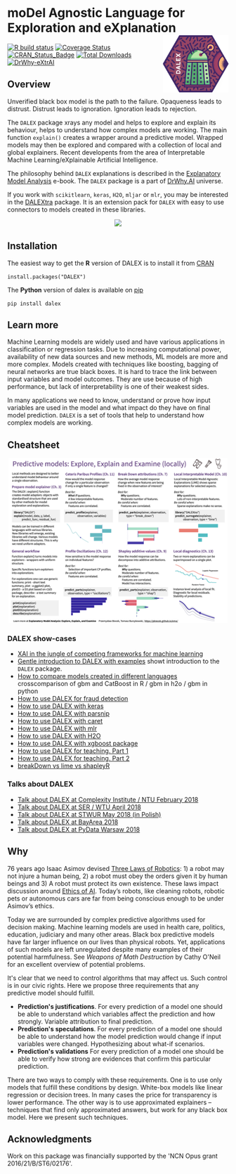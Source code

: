 # moDel Agnostic Language for Exploration and eXplanation <img src="man/figures/logo.png" align="right" width="150"/>

[![R build status](https://github.com/ModelOriented/DALEX/workflows/R-CMD-check/badge.svg)](https://github.com/ModelOriented/DALEX/actions?query=workflow%3AR-CMD-check)
[![Coverage
Status](https://img.shields.io/codecov/c/github/ModelOriented/DALEX/master.svg)](https://codecov.io/github/ModelOriented/DALEX?branch=master)
[![CRAN_Status_Badge](http://www.r-pkg.org/badges/version/DALEX)](https://cran.r-project.org/package=DALEX)
[![Total Downloads](http://cranlogs.r-pkg.org/badges/grand-total/DALEX?color=orange)](http://cranlogs.r-pkg.org/badges/grand-total/DALEX)
[![DrWhy-eXtrAI](https://img.shields.io/badge/DrWhy-BackBone-373589)](http://drwhy.ai/#BackBone)

## Overview

Unverified black box model is the path to the failure. Opaqueness leads to distrust. Distrust leads to ignoration. Ignoration leads to rejection.

The `DALEX` package xrays any model and helps to explore and explain its behaviour, helps to understand how complex models are working. The main function `explain()` creates a wrapper around a predictive model. Wrapped models may then be explored and compared with a collection of local and global explainers. Recent developents from the area of Interpretable Machine Learning/eXplainable Artificial Intelligence.

The philosophy behind `DALEX` explanations is described in the [Explanatory Model Analysis](https://pbiecek.github.io/ema/) e-book. The `DALEX` package is a part of [DrWhy.AI](http://DrWhy.AI) universe.

If you work with `scikitlearn`, `keras`, `H2O`, `mljar` or `mlr`, you may be interested in the [DALEXtra](https://github.com/ModelOriented/DALEXtra) package. It is an extension pack for `DALEX` with easy to use connectors to models created in these libraries.

<p align="center">
<a href="https://pbiecek.github.io/ema/introduction.html#bookstructure"><img src="misc/DALEXpiramide.png" width="800"/></a>
</p>


## Installation

The easiest way to get the **R** version of DALEX is to install it from [CRAN](https://cran.r-project.org/package=DALEX)

```
install.packages("DALEX")
```

The **Python** version of dalex is available on [pip](https://pypi.org/project/dalex/)

```
pip install dalex
```

## Learn more

Machine Learning models are widely used and have various applications in classification or regression tasks. Due to increasing computational power, availability of new data sources and new methods, ML models are more and more complex. Models created with techniques like boosting, bagging of neural networks are true black boxes. It is hard to trace the link between input variables and model outcomes. They are use because of high performance, but lack of interpretability is one of their weakest sides.

In many applications we need to know, understand or prove how input variables are used in the model and what impact do they have on final model prediction. `DALEX` is a set of tools that help to understand how complex models are working.

## Cheatsheet

<p align="center">
<a href="https://github.com/ModelOriented/DALEX/raw/master/misc/cheatsheet_local_explainers.png"><img src="https://github.com/ModelOriented/DALEX/raw/master/misc/cheatsheet_local_explainers.png" width="500"/></a>
</p>


### DALEX show-cases

* [XAI in the jungle of competing frameworks for machine learning](https://medium.com/@ModelOriented/xai-in-the-jungle-of-competing-frameworks-for-machine-learning-fa6e96a99644)
* [Gentle introduction to DALEX with examples](https://pbiecek.github.io/DALEX_docs/) showt introduction to the `DALEX` package.
* [How to compare models created in different languages](https://raw.githack.com/pbiecek/DALEX_docs/master/vignettes/Multilanguages_comparision.html) crosscomparison of gbm and CatBoost in R / gbm in h2o / gbm in python
* [How to use DALEX for fraud detection](https://rawgit.com/pbiecek/DALEX_docs/master/vignettes/DALEXverse%20and%20fraud%20detection.html)
* [How to use DALEX with keras](https://rawgit.com/pbiecek/DALEX_docs/master/vignettes/DALEX_and_keras.html)
* [How to use DALEX with parsnip](https://raw.githack.com/pbiecek/DALEX_docs/master/vignettes/DALEX_parsnip.html)
* [How to use DALEX with caret](https://raw.githack.com/pbiecek/DALEX_docs/master/vignettes/DALEX_caret.html)
* [How to use DALEX with mlr](https://raw.githack.com/pbiecek/DALEX_docs/master/vignettes/DALEX_mlr.html)
* [How to use DALEX with H2O](https://raw.githack.com/pbiecek/DALEX_docs/master/vignettes/DALEX_h2o.html)
* [How to use DALEX with xgboost package](https://raw.githack.com/pbiecek/DALEX_docs/master/vignettes/DALEX_and_xgboost.html)
* [How to use DALEX for teaching. Part 1](https://raw.githack.com/pbiecek/DALEX_docs/master/vignettes/DALEX_teaching.html)
* [How to use DALEX for teaching. Part 2](https://raw.githack.com/pbiecek/DALEX_docs/master/examples/What%20they%20have%20learned%20-%20part%202.html)
* [breakDown vs lime vs shapleyR](https://raw.githack.com/pbiecek/DALEX_docs/master/vignettes/Comparison_between_breakdown%2C_lime%2C_shapley.html)

### Talks about DALEX

* [Talk about DALEX at Complexity Institute / NTU February 2018](https://github.com/pbiecek/pbiecek.github.io/blob/master/Presentations/DALEX_at_NTU_2018.pdf)
* [Talk about DALEX at SER / WTU April 2018](https://github.com/pbiecek/Talks/blob/master/2018/SER_DALEX.pdf)
* [Talk about DALEX at STWUR May 2018 (in Polish)](https://github.com/STWUR/eRementarz-29-05-2018)
* [Talk about DALEX at BayArea 2018](https://github.com/pbiecek/Talks/blob/master/2018/DALEX_BayArea.pdf)
* [Talk about DALEX at PyData Warsaw 2018](https://github.com/pbiecek/Talks/blob/master/2018/DALEX_PyDataWarsaw2018.pdf)


## Why

76 years ago Isaac Asimov devised [Three Laws of Robotics](https://en.wikipedia.org/wiki/Three_Laws_of_Robotics): 1) a robot may not injure a human being, 2) a robot must obey the orders given it by human beings and 3) A robot must protect its own existence. These laws impact discussion around [Ethics of AI](https://en.wikipedia.org/wiki/Ethics_of_artificial_intelligence). Today’s robots, like cleaning robots, robotic pets or autonomous cars are far from being conscious enough to be under Asimov’s ethics.

Today we are surrounded by complex predictive algorithms used for decision making. Machine learning models are used in health care, politics, education, judiciary and many other areas. Black box predictive models have far larger influence on our lives than physical robots. Yet, applications of such models are left unregulated despite many examples of their potential harmfulness. See *Weapons of Math Destruction* by Cathy O'Neil for an excellent overview of potential problems.

It's clear that we need to control algorithms that may affect us. Such control is in our civic rights. Here we propose three requirements that any predictive model should fulfill.

-	**Prediction's justifications**. For every prediction of a model one should be able to understand which variables affect the prediction and how strongly. Variable attribution to final prediction.
-	**Prediction's speculations**. For every prediction of a model one should be able to understand how the model prediction would change if input variables were changed. Hypothesizing about what-if scenarios.
-	**Prediction's validations** For every prediction of a model one should be able to verify how strong are evidences that confirm this particular prediction.

There are two ways to comply with these requirements.
One is to use only models that fulfill these conditions by design. White-box models like linear regression or decision trees. In many cases the price for transparency is lower performance.
The other way is to use approximated explainers – techniques that find only approximated answers, but work for any black box model. Here we present such techniques.


## Acknowledgments

Work on this package was financially supported by the 'NCN Opus grant 2016/21/B/ST6/02176'.
